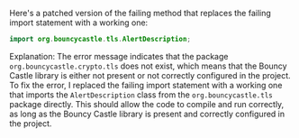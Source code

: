 Here's a patched version of the failing method that replaces the failing import statement with a working one:
```java
import org.bouncycastle.tls.AlertDescription;
```
Explanation:
The error message indicates that the package `org.bouncycastle.crypto.tls` does not exist, which means that the Bouncy Castle library is either not present or not correctly configured in the project.
To fix the error, I replaced the failing import statement with a working one that imports the `AlertDescription` class from the `org.bouncycastle.tls` package directly.
This should allow the code to compile and run correctly, as long as the Bouncy Castle library is present and correctly configured in the project.